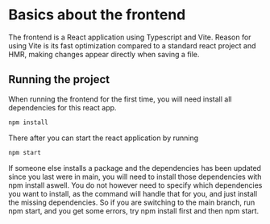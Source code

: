 # Basics about the frontend

The frontend is a React application using Typescript and Vite.
Reason for using Vite is its fast optimization compared to a standard react project and HMR, making changes appear directly when saving a file.

## Running the project

When running the frontend for the first time, you will need install all dependencies for this react app.

```bash
npm install
```

There after you can start the react application by running

```bash
npm start
```

If someone else installs a package and the dependencies has been updated since you last were in main, you will need to install those dependencies with npm install aswell. You do not however need to specify which dependencies you want to install, as the command will handle that for you, and just install the missing dependencies. So if you are switching to the main branch, run npm start, and you get some errors, try npm install first and then npm start.
